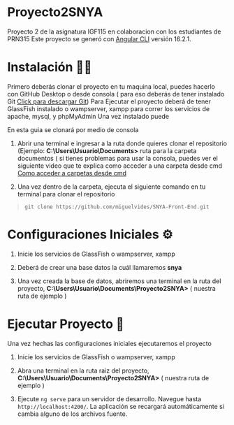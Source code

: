 # Proyecto2SNYA

Proyecto 2 de la asignatura IGF115 en colaboracion con los estudiantes de PRN315
Este proyecto se generó con [Angular CLI](https://github.com/angular/angular-cli) versión 16.2.1.

# Instalación 🤷‍♂️

Primero deberás clonar el proyecto en tu maquina local, puedes hacerlo con GitHub Desktop o desde consola ( para eso deberás de tener instalado Git [Click para descargar Git](https://git-scm.com/downloads))
Para Ejecutar el proyecto deberá de tener GlassFish instalado o wampserver, xampp para correr los servicios de apache, mysql, y phpMyAdmin
Una vez instalado puede

En esta guia se clonará por medio de consola

1.  Abrir una terminal e ingresar a la ruta donde quieres clonar el repositorio (Ejemplo: **C:\Users\Usuario\Documents>** ruta para la carpeta documentos ( si tienes problemas para usar la consola, puedes ver el siguiente video que te explica como acceder a una carpeta desde cmd [Como acceder a carpetas desde cmd](https://www.youtube.com/watch?v=HuTiugouE2o&ab_channel=computadorastiolne)

2.  Una vez dentro de la carpeta, ejecuta el siguiente comando en tu terminal para clonar el repositorio

> `git clone https://github.com/miguelvides/SNYA-Front-End.git`

# Configuraciones Iniciales ⚙

1.  Inicie los servicios de GlassFish o wampserver, xampp

2.  Deberá de crear una base datos la cuál llamaremos **snya**

3.  Una vez creada la base de datos, abriremos una terminal en la ruta del proyecto, **C:\Users\Usuario\Documents\Proyecto2SNYA>** ( nuestra ruta de ejemplo )

# Ejecutar Proyecto 🚀

Una vez hechas las configuraciones iniciales ejecutaremos el proyecto

1.  Inicie los servicios de GlassFish o wampserver, xampp

2.  Abra una terminal en la ruta raiz del proyecto, **C:\Users\Usuario\Documents\Proyecto2SNYA>** ( nuestra ruta de ejemplo )

3. Ejecute `ng serve` para un servidor de desarrollo. Navegue hasta `http://localhost:4200/`. La aplicación se recargará automáticamente si cambia alguno de los archivos fuente.